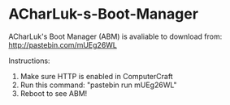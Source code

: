 # ACharLuk-s-Boot-Manager
ACharLuk's Boot Manager (ABM) is avaliable to download from:
http://pastebin.com/mUEg26WL

Instructions:

1. Make sure HTTP is enabled in ComputerCraft
2. Run this command: "pastebin run mUEg26WL"
3. Reboot to see ABM!
